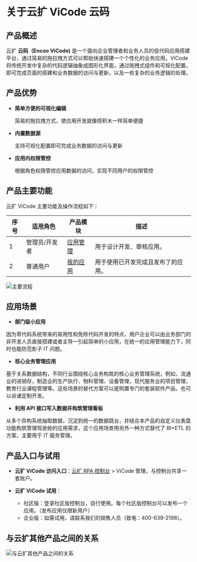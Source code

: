# 关于云扩 ViCode 云码

## 产品概述

云扩 **云码（Encoo ViCode)** 是一个面向企业管理者和业务人员的低代码应用搭建平台，通过简易的拖拉拽方式可以帮助快速搭建一个个性化的业务应用。ViCode将传统开发中复杂的代码逻辑抽象成图形化界面，通过拖拽式组件和可视化配置，即可完成页面的搭建和业务数据的访问与更新，以及一些复杂的业务逻辑的处理。

## 产品优势

- **简单方便的可视化编辑**

    简易的拖拉拽方式，使应用开发就像搭积木一样简单便捷

- **内置数据源**
    
    支持可视化配置即可完成业务数据的访问与更新

- **应用内权限管控**

    根据角色权限管控应用数据的访问，实现不同用户的权限管控

## 产品主要功能

云扩 ViCode 主要功能及操作流程如下：

序号 | 适用角色 | 产品模块|描述
---------|----------|---------|---------
 1 | 管理员/开发者 | [应用管理](./devApps/manageapps.md)|用于设计开发、审核应用。
 2 | 普通用户 | [我的应用](./userApps.md)|用于使用已开发完成且发布了的应用。

![主要流程](https://docimages.blob.core.chinacloudapi.cn/images/Kris/Apps/vicodeprocess20211008.png)

## 应用场景

- **部门级小应用**

因为零代码系统带来的易用性和免除代码开发的特点，用户企业可以由业务部门的非开发人员直接搭建或者主导一引起简单的小应用，在统一的应用管理能力下，同时也能防范影子 IT 问题。

- **核心业务管理应用**

基于关系数据结构，不同行业围绕核心业务构筑的核心业务管理系统，例如，流通业的进销存，制造业的生产执行、物料管理、设备管理，现代服务业的项目管理，教育行业课程管理等。这些场景的替代方案可以是购置专门的套装软件产品，也可以诉诸定制开发。

- **利用 API 接口写入数据并构筑管理看板**

从多个异构系统抽取数据，沉淀到统一的数据跳台，并结合本产品的自定义仪表盘功能构筑管理驾驶舱的应用需求，这个应用场景用另外一种方式替代了 BI+ETL 的方案，主要用于 IT 服务管理。

## 产品入口与试用

- **云扩 ViCode 访问入口**：[云扩 RPA 控制台](https://console.encoo.com/) > ViCode 管理，与控制台共享一套账户。

- **云扩 ViCode 试用**：
  
    - 社区版：登录社区版控制台，自行使用。每个社区版控制台可以发布一个应用。（发布应用仅限新用户）
    - 企业版：如需试用，请联系我们的销售人员（致电：400-639-2198）。

## 与云扩其他产品之间的关系

![与云扩其他产品之间的关系](https://docimages.blob.core.chinacloudapi.cn/images/Kris/Apps/vicodeproduct20211102.png)
